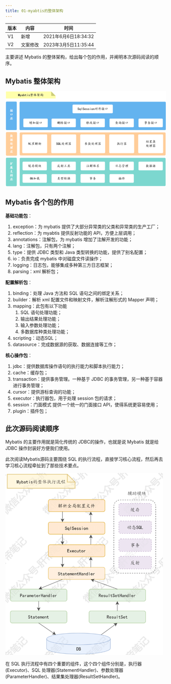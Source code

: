 ```yaml
---
title: 01-myabtis的整体架构
---
```




| 版本 | 内容     | 时间                 |
| ---- | -------- | -------------------- |
| V1   | 新增     | 2021年6月6日18:34:32 |
| V2   | 文案修改 | 2023年3月5日11:35:44 |

主要讲述 Mybatis 的整体架构，给出每个包的作用，并阐明本次源码阅读的顺序。

## Mybatis 整体架构

![Mybatis整体架构](./深入浅出Mybatis01：myabtis的整体架构/Mybatis整体架构.png)

## Mybatis 各个包的作用

**基础功能包**：

1. exception：为 mybatis 提供了大部分异常类的父类和异常类的生产工厂；
2. reflection：为 myabtis 提供反射功能的 API，方便上层调用；
3. annotations：注解包，为 mybatis 增加了注解开发的功能；
4. lang：注解包，只有两个注解；
5. type：提供 JDBC 类型和 Java 类型转换的功能，提供了别名配置；
6. io：负责完成 mybatis 中对磁盘文件读操作；
7. logging：日志包，能够集成多种第三方日志框架；
8. parsing：xml 解析包；

**配置解析包**：

1. binding：处理 Java 方法和 SQL 语句之间的绑定关系；
2. builder：解析 xml 配置文件和映射文件，解析注解形式的 Mapper 声明；
3. mapping：此包有以下功能
   1. SQL 语句处理功能；
   2. 输出结果处理功能；
   3. 输入参数处理功能；
   4. 多数据库种类处理功能；
4. scripting：动态SQL；
5. datasource：完成数据源的获取、数据连接等工作；

**核心操作包**：

1. jdbc：提供数据库操作语句的执行能力和脚本执行能力；
2. cache：缓存包；
3. transaction：提供事务管理。一种基于 JDBC 的事务管理，另一种基于容器进行事务管理；
4. cursor：提供游标查询的功能；
5. executor：执行器包，用于处理 session 包的请求；
6. session：门面模式  提供一个统一的门面接口 API，使得系统更容易使用；
7. plugin：插件包；

## 此次源码阅读顺序

Mybatis 的主要作用就是简化传统的 JDBC的操作，也就是说 Mybatis 就是给 JDBC 操作封装好方便我们使用。

此次阅读Mybatis源码主要围绕 SQL 的执行流程，直接学习核心流程，然后再去学习核心流程牵扯到了那些技术要点。

<img src="./深入浅出Mybatis01：myabtis的整体架构/Mybatis整体执行流程.png" alt="Mybatis整体执行流程" style="zoom:67%;" />

在 SQL 执行流程中有四个重要的组件，这个四个组件分别是，执行器(Executor)、SQL 处理器(StatementHandler)、参数处理器(ParameterHandler)、结果集处理器(ResultSetHandler)。

